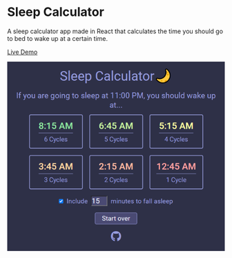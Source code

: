 # Sleep Calculator

A sleep calculator app made in React that calculates the time you should go to bed to wake up at a certain time.

[Live Demo](https://robsassack.github.io/sleep-calc-react/)

![Screenshot of sleep calculator](screenshot.png)

